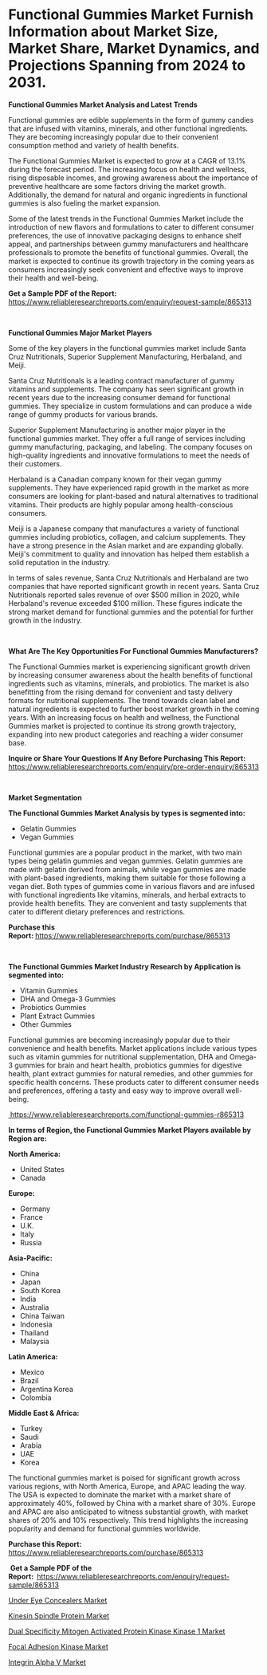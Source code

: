<p><h1>Functional Gummies Market Furnish Information about Market Size, Market Share, Market Dynamics, and Projections Spanning from 2024 to 2031.</h1></p><p><strong>Functional Gummies Market Analysis and Latest Trends</strong></p>
<p><p>Functional gummies are edible supplements in the form of gummy candies that are infused with vitamins, minerals, and other functional ingredients. They are becoming increasingly popular due to their convenient consumption method and variety of health benefits.</p><p>The Functional Gummies Market is expected to grow at a CAGR of 13.1% during the forecast period. The increasing focus on health and wellness, rising disposable incomes, and growing awareness about the importance of preventive healthcare are some factors driving the market growth. Additionally, the demand for natural and organic ingredients in functional gummies is also fueling the market expansion.</p><p>Some of the latest trends in the Functional Gummies Market include the introduction of new flavors and formulations to cater to different consumer preferences, the use of innovative packaging designs to enhance shelf appeal, and partnerships between gummy manufacturers and healthcare professionals to promote the benefits of functional gummies. Overall, the market is expected to continue its growth trajectory in the coming years as consumers increasingly seek convenient and effective ways to improve their health and well-being.</p></p>
<p><strong>Get a Sample PDF of the Report:&nbsp;</strong> <a href="https://www.reliableresearchreports.com/enquiry/request-sample/865313">https://www.reliableresearchreports.com/enquiry/request-sample/865313</a></p>
<p>&nbsp;</p>
<p><strong>Functional Gummies Major Market Players</strong></p>
<p><p>Some of the key players in the functional gummies market include Santa Cruz Nutritionals, Superior Supplement Manufacturing, Herbaland, and Meiji.</p><p>Santa Cruz Nutritionals is a leading contract manufacturer of gummy vitamins and supplements. The company has seen significant growth in recent years due to the increasing consumer demand for functional gummies. They specialize in custom formulations and can produce a wide range of gummy products for various brands.</p><p>Superior Supplement Manufacturing is another major player in the functional gummies market. They offer a full range of services including gummy manufacturing, packaging, and labeling. The company focuses on high-quality ingredients and innovative formulations to meet the needs of their customers.</p><p>Herbaland is a Canadian company known for their vegan gummy supplements. They have experienced rapid growth in the market as more consumers are looking for plant-based and natural alternatives to traditional vitamins. Their products are highly popular among health-conscious consumers.</p><p>Meiji is a Japanese company that manufactures a variety of functional gummies including probiotics, collagen, and calcium supplements. They have a strong presence in the Asian market and are expanding globally. Meiji's commitment to quality and innovation has helped them establish a solid reputation in the industry.</p><p>In terms of sales revenue, Santa Cruz Nutritionals and Herbaland are two companies that have reported significant growth in recent years. Santa Cruz Nutritionals reported sales revenue of over $500 million in 2020, while Herbaland's revenue exceeded $100 million. These figures indicate the strong market demand for functional gummies and the potential for further growth in the industry.</p></p>
<p>&nbsp;</p>
<p><strong>What Are The Key Opportunities For Functional Gummies Manufacturers?</strong></p>
<p><p>The Functional Gummies market is experiencing significant growth driven by increasing consumer awareness about the health benefits of functional ingredients such as vitamins, minerals, and probiotics. The market is also benefitting from the rising demand for convenient and tasty delivery formats for nutritional supplements. The trend towards clean label and natural ingredients is expected to further boost market growth in the coming years. With an increasing focus on health and wellness, the Functional Gummies market is projected to continue its strong growth trajectory, expanding into new product categories and reaching a wider consumer base.</p></p>
<p><strong>Inquire or Share Your Questions If Any Before Purchasing This Report:</strong> <a href="https://www.reliableresearchreports.com/enquiry/pre-order-enquiry/865313">https://www.reliableresearchreports.com/enquiry/pre-order-enquiry/865313</a></p>
<p>&nbsp;</p>
<p><strong>Market Segmentation</strong></p>
<p><strong>The Functional Gummies Market Analysis by types is segmented into:</strong></p>
<p><ul><li>Gelatin Gummies</li><li>Vegan Gummies</li></ul></p>
<p><p>Functional gummies are a popular product in the market, with two main types being gelatin gummies and vegan gummies. Gelatin gummies are made with gelatin derived from animals, while vegan gummies are made with plant-based ingredients, making them suitable for those following a vegan diet. Both types of gummies come in various flavors and are infused with functional ingredients like vitamins, minerals, and herbal extracts to provide health benefits. They are convenient and tasty supplements that cater to different dietary preferences and restrictions.</p></p>
<p><strong>Purchase this Report:&nbsp;</strong><a href="https://www.reliableresearchreports.com/purchase/865313">https://www.reliableresearchreports.com/purchase/865313</a></p>
<p>&nbsp;</p>
<p><strong>The Functional Gummies Market Industry Research by Application is segmented into:</strong></p>
<p><ul><li>Vitamin Gummies</li><li>DHA and Omega-3 Gummies</li><li>Probiotics Gummies</li><li>Plant Extract Gummies</li><li>Other Gummies</li></ul></p>
<p><p>Functional gummies are becoming increasingly popular due to their convenience and health benefits. Market applications include various types such as vitamin gummies for nutritional supplementation, DHA and Omega-3 gummies for brain and heart health, probiotics gummies for digestive health, plant extract gummies for natural remedies, and other gummies for specific health concerns. These products cater to different consumer needs and preferences, offering a tasty and easy way to improve overall well-being.</p></p>
<p><a href="https://www.reliableresearchreports.com/functional-gummies-r865313">&nbsp;https://www.reliableresearchreports.com/functional-gummies-r865313</a></p>
<p><strong>In terms of Region, the Functional Gummies Market Players available by Region are:</strong></p>
<p>
    <p> <strong> North America: </strong>
        <ul>
            <li>United States</li>
            <li>Canada</li>
        </ul>
        </p> 
    <p> <strong> Europe: </strong>
        <ul>
            <li>Germany</li>
            <li>France</li>
            <li>U.K.</li>
            <li>Italy</li>
            <li>Russia</li>
        </ul>
        </p> 
    <p> <strong> Asia-Pacific: </strong>
        <ul>
            <li>China</li>
            <li>Japan</li>
            <li>South Korea</li>
            <li>India</li>
            <li>Australia</li>
            <li>China Taiwan</li>
            <li>Indonesia</li>
            <li>Thailand</li>
            <li>Malaysia</li>
        </ul>
        </p> 
    <p> <strong> Latin America: </strong>
        <ul>
            <li>Mexico</li>
            <li>Brazil</li>
            <li>Argentina Korea</li>
            <li>Colombia</li>
        </ul>
        </p> 
    <p> <strong> Middle East & Africa: </strong>
        <ul>
            <li>Turkey</li>
            <li>Saudi</li>
            <li>Arabia</li>
            <li>UAE</li>
            <li>Korea</li>
        </ul>
    </p>
    </p>
<p><p>The functional gummies market is poised for significant growth across various regions, with North America, Europe, and APAC leading the way. The USA is expected to dominate the market with a market share of approximately 40%, followed by China with a market share of 30%. Europe and APAC are also anticipated to witness substantial growth, with market shares of 20% and 10% respectively. This trend highlights the increasing popularity and demand for functional gummies worldwide.</p></p>
<p><strong>Purchase this Report: </strong><a href="https://www.reliableresearchreports.com/purchase/865313">https://www.reliableresearchreports.com/purchase/865313</a></p>
<p>&nbsp;<strong>Get a Sample PDF of the Report:&nbsp;&nbsp;</strong><a href="https://www.reliableresearchreports.com/enquiry/request-sample/865313">https://www.reliableresearchreports.com/enquiry/request-sample/865313</a></p>
<p><strong></strong></p>
<p><p><a href="https://www.linkedin.com/pulse/market-forecast-global-under-eye-concealers-trends-goh2c?trackingId=dNPH4Zm5T%2ByxPMHJaOz6uw%3D%3D">Under Eye Concealers Market</a></p><p><a href="https://github.com/markusgodoy/Market-Research-Report-List-4/blob/main/kinesin-spindle-protein-market.md">Kinesin Spindle Protein Market</a></p><p><a href="https://github.com/arionmp/Market-Research-Report-List-4/blob/main/dual-specificity-mitogen-activated-protein-kinase-kinase-1-market.md">Dual Specificity Mitogen Activated Protein Kinase Kinase 1 Market</a></p><p><a href="https://github.com/SheilaBruen2023/Market-Research-Report-List-2/blob/main/focal-adhesion-kinase-market.md">Focal Adhesion Kinase Market</a></p><p><a href="https://github.com/marthawweekle/Market-Research-Report-List-2/blob/main/integrin-alpha-v-market.md">Integrin Alpha V Market</a></p></p>